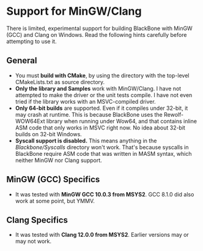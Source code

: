 # Support for MinGW/Clang

There is limited, experimental support for building BlackBone with MinGW (GCC) and Clang on Windows. Read the following hints carefully before attempting to use it.


## General

* You must **build with CMake**, by using the directory with the top-level CMakeLists.txt as source directory.
* **Only the library and Samples** work with MinGW/Clang. I have not attempted to make the driver or the unit tests  compile. I have not even tried if the library works with an MSVC-compiled driver.
* **Only 64-bit builds** are supported. Even if it compiles under 32-bit, it may crash at runtime. This is because BlackBone uses the Rewolf-WOW64Ext library when running under Wow64, and that contains inline ASM code that only works in MSVC right now. No idea about 32-bit builds on 32-bit Windows.
* **Syscall support is disabled.** This means anything in the *Blackbone/Syscalls* directory won't work. That's because syscalls in BlackBone require ASM code that was written in MASM syntax, which neither MinGW nor Clang support.


## MinGW (GCC) Specifics

* It was tested with **MinGW GCC 10.0.3 from MSYS2**. GCC 8.1.0 did also work at some point, but YMMV.


## Clang Specifics

* It was tested with **Clang 12.0.0 from MSYS2**. Earlier versions may or may not work.
